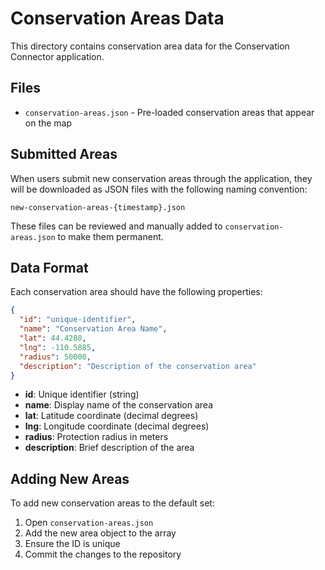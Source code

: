 # Conservation Areas Data

This directory contains conservation area data for the Conservation Connector application.

## Files

- `conservation-areas.json` - Pre-loaded conservation areas that appear on the map

## Submitted Areas

When users submit new conservation areas through the application, they will be downloaded as JSON files with the following naming convention:

```
new-conservation-areas-{timestamp}.json
```

These files can be reviewed and manually added to `conservation-areas.json` to make them permanent.

## Data Format

Each conservation area should have the following properties:

```json
{
  "id": "unique-identifier",
  "name": "Conservation Area Name",
  "lat": 44.4280,
  "lng": -110.5885,
  "radius": 50000,
  "description": "Description of the conservation area"
}
```

- **id**: Unique identifier (string)
- **name**: Display name of the conservation area
- **lat**: Latitude coordinate (decimal degrees)
- **lng**: Longitude coordinate (decimal degrees)
- **radius**: Protection radius in meters
- **description**: Brief description of the area

## Adding New Areas

To add new conservation areas to the default set:

1. Open `conservation-areas.json`
2. Add the new area object to the array
3. Ensure the ID is unique
4. Commit the changes to the repository
